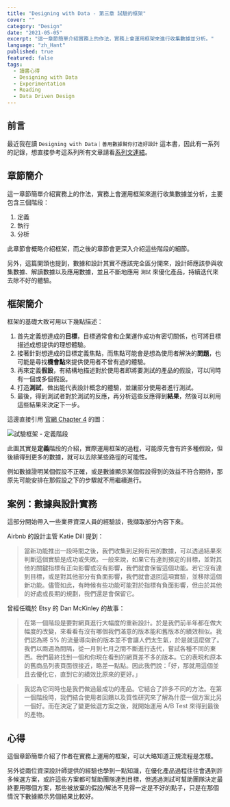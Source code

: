 ```yaml
---
title: "Designing with Data - 第三章 試驗的框架"
cover: ""
category: "Design"
date: "2021-05-05"
excerpt: "這一章節簡單介紹實務上的作法，實務上會運用框架來進行收集數據並分析。"
language: "zh_Hant"
published: true
featured: false
tags:
  - 讀書心得
  - Designing with Data
  - Experimentation
  - Reading
  - Data Driven Design
---
```


## 前言

最近我在讀 `Designing with Data｜善用數據幫你打造好設計` 這本書，因此有一系列的記錄，想直接參考這系列所有文章請看[系列文連結](/tags/designing-with-data)。

## 章節簡介

這一章節簡單介紹實務上的作法，實務上會運用框架來進行收集數據並分析，主要包含三個階段：

1. 定義
2. 執行
3. 分析

此章節會概略介紹框架，而之後的章節會更深入介紹這些階段的細節。

另外，這篇開頭也提到，數據和設計其實不應該完全區分開來，設計師應該參與收集數據、解讀數據以及應用數據，並且不斷地應用 `測試` 來優化產品，持續迭代來去除不好的體驗。

## 框架簡介

框架的基礎大致可用以下幾點描述：

1. 首先定義想達成的**目標**，目標通常會和企業運作成功有密切關係，也可將目標描述成想提供的理想體驗。
2. 接著針對想達成的目標定義焦點，而焦點可能會是想為使用者解決的**問題**，也可能是尋找**機會點**來提供使用者不曾有過的體驗。
3. 再來定義**假設**，有結構地描述對於使用者即將要測試的產品的假設，可以同時有一個或多個假設。
4. 打造**測試**，做出能代表設計概念的體驗，並讓部分使用者進行測試。
5. 最後，得到測試者對於測試的反應，再分析這些反應得到**結果**，然後可以利用這些結果來決定下一步。

這邊直接引用 [官網 Chapter 4](https://www.oreilly.com/library/view/designing-with-data/9781449334925/ch04.html) 的圖：

![試驗框架 - 定義階段](https://www.oreilly.com/library/view/designing-with-data/9781449334925/assets/dwda_0401.png)

此圖其實是**定義**階段的介紹，實際運用框架的過程，可能原先會有許多種假設，但後續得到更多的數據，就可以去除某些路徑的可能性。

例如數據證明某個假設不正確，或是數據顯示某個假設得到的效益不符合期待，那原先可能安排在那假設之下的步驟就不用繼續進行。

## 案例：數據與設計實務

這部分開始帶入一些業界資深人員的經驗談，我擷取部分內容下來。

Airbnb 的設計主管 Katie Dill 提到：

> 當新功能推出一段時間之後，我們收集到足夠有用的數據，可以透過結果來判斷這個實驗是成功或失敗。一般來說，如果它有達到預定的目標，並對其他的關鍵指標有正向影響或沒有影響，我們就會保留這個功能。若它沒有達到目標，或是對其他部分有負面影響，我們就會退回這項實驗，並移除這個新功能。儘管如此，有時候有些功能可能對於指標有負面影響，但由於其他的好處或長期的規劃，我們還是會保留它。

曾經任職於 Etsy 的 Dan McKinley 的故事：

> 在第一個階段是要對網頁進行大幅度的重新設計。於是我們前半年都在做大幅度的改變，來看看有沒有哪個我們滿意的版本能和舊版本的績效相似。我們認為將 5% 的流量導向新的版本並不會讓人們太生氣，於是就這麼做了。我們以兩週為間隔，從一月到七月之間不斷進行迭代，嘗試各種不同的東西。我們最終找到一個和你現在看到的網頁差不多的版本。它的表現和原本的舊商品列表頁面很接近，略差一點點。因此我們說：「好，那就用這個並且去優化它，直到它的績效比原來的更好。」

> 我認為它同時也是我們做過最成功的產品。它結合了許多不同的方法。在第一個階段時，我們結合使用者回饋以及質性研究來了解為什麼一個方案比另一個好。而在決定了變更候選方案之後，就開始運用 A/B Test 來得到最後的產物。

## 心得

這個章節簡單介紹了作者在實務上運用的框架，可以大略知道正規流程是怎樣。

另外從兩位資深設計師提供的經驗也學到一點知識，在優化產品過程往往會遇到許多候選方案，或許這些方案都可幫助團隊達到目標，但透過測試可幫助團隊決定最終要用哪個方案，那些被放棄的假設/解法不見得一定是不好的點子，只是在那個情況下數據顯示另個結果比較好。
